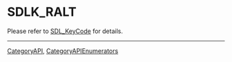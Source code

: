 # SDLK_RALT

Please refer to [SDL_KeyCode](SDL_KeyCode) for details.

----
[CategoryAPI](CategoryAPI), [CategoryAPIEnumerators](CategoryAPIEnumerators)

